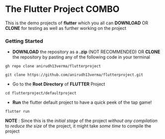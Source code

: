 # The Flutter Project COMBO

This is the demo projects of **flutter** which you all can **DOWNLOAD** OR **CLONE** for testing as well as further working on the project

### Getting Started

- **DOWNLOAD** the repository as a **.zip** (NOT RECOMMENDED) OR **CLONE** the repository by pasting any of the following code in your terminal

```
gh repo clone anirudh13verma/flutterproject
```
```
git clone https://github.com/anirudh13verma/flutterproject.git
```

- Go to the **Root Directory** of **FLUTTER** Project

```
cd flutterproject/defaultproject
```

- **Run** the flutter default project to have a quick peek of the tap game!

```
flutter run
```

**NOTE** : Since this is the *initial stage* of the project *without any compilation* to *reduce the size* of the project, it might take *some time* to compile the project